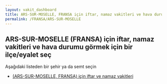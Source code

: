 ```yaml
---
layout: vakit_dashboard
title: ARS-SUR-MOSELLE, FRANSA için iftar, namaz vakitleri ve hava durumu - ilçe/eyalet seç
permalink: /FRANSA/ARS-SUR-MOSELLE
---
```


## ARS-SUR-MOSELLE (FRANSA) için iftar, namaz vakitleri ve hava durumu  görmek için bir ilçe/eyalet seç

Aşağıdaki listeden bir şehir ya da semt seçin

* [ (ARS-SUR-MOSELLE, FRANSA) için iftar ve namaz vakitleri](/FRANSA/ARS-SUR-MOSELLE/)

<script type="text/javascript">
  var GLOBAL_COUNTRY = 'FRANSA';
  var GLOBAL_CITY = 'ARS-SUR-MOSELLE';
  var GLOBAL_STATE = 'ARS-SUR-MOSELLE';
</script>
